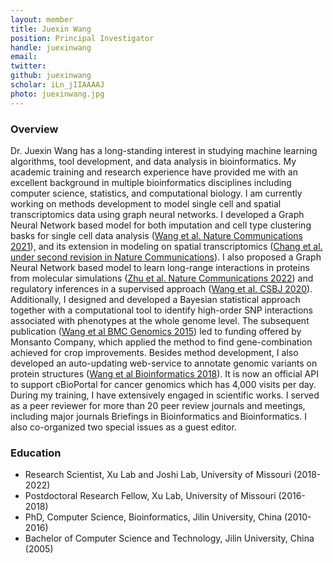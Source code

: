 ```yaml
---
layout: member
title: Juexin Wang
position: Principal Investigator
handle: juexinwang
email: 
twitter:
github: juexinwang
scholar: iLn_jIIAAAAJ
photo: juexinwang.jpg
---
```


### Overview
Dr. Juexin Wang has a long-standing interest in studying machine learning algorithms, tool development, and data analysis in bioinformatics. My academic training and research experience have provided me with an excellent background in multiple bioinformatics disciplines including computer science, statistics, and computational biology. I am currently working on methods development to model single cell and spatial transcriptomics data using graph neural networks. I developed a Graph Neural Network based model for both imputation and cell type clustering basks for single cell data analysis ([Wang et al. Nature Communications 2021](https://www.nature.com/articles/s41467-021-22197-x)), and its extension in modeling on spatial transcriptomics ([Chang et al. under second revision in Nature Communications](https://www.biorxiv.org/content/10.1101/2021.07.08.451210v2)). I also proposed a Graph Neural Network based model to learn long-range interactions in proteins from molecular simulations ([Zhu et al. Nature Communications 2022](https://www.nature.com/articles/s41467-022-29331-3)) and regulatory inferences in a supervised approach ([Wang et al. CSBJ 2020](https://www.sciencedirect.com/science/article/pii/S200103702030444X)). Additionally, I designed and developed a Bayesian statistical approach together with a computational tool to identify high-order SNP interactions associated with phenotypes at the whole genome level. The subsequent publication ([Wang et al BMC Genomics 2015](https://bmcgenomics.biomedcentral.com/articles/10.1186/s12864-015-2217-6)) led to funding offered by Monsanto Company, which applied the method to find gene-combination achieved for crop improvements. Besides method development, I also developed an auto-updating web-service to annotate genomic variants on protein structures ([Wang et al Bioinformatics 2018](https://academic.oup.com/bioinformatics/article/34/11/1949/4827683)). It is now an official API to support cBioPortal for cancer genomics which has 4,000 visits per day. During my training, I have extensively engaged in scientific works. I served as a peer reviewer for more than 20 peer review journals and meetings, including major journals Briefings in Bioinformatics and Bioinformatics. I also co-organized two special issues as a guest editor.

### Education
- Research Scientist, Xu Lab and Joshi Lab, University of Missouri (2018-2022)
- Postdoctoral Research Fellow, Xu Lab, University of Missouri (2016-2018)
- PhD, Computer Science, Bioinformatics, Jilin University, China (2010-2016)
- Bachelor of Computer Science and Technology, Jilin University, China (2005)

